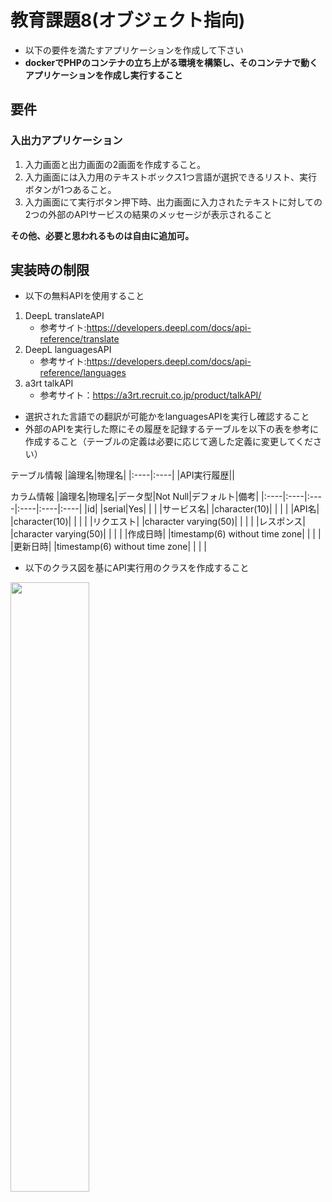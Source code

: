 # 教育課題8(オブジェクト指向)

- 以下の要件を満たすアプリケーションを作成して下さい
- **dockerでPHPのコンテナの立ち上がる環境を構築し、そのコンテナで動くアプリケーションを作成し実行すること**

## 要件

### 入出力アプリケーション

1. 入力画面と出力画面の2画面を作成すること。
2. 入力画面には入力用のテキストボックス1つ言語が選択できるリスト、実行ボタンが1つあること。
3. 入力画面にて実行ボタン押下時、出力画面に入力されたテキストに対しての2つの外部のAPIサービスの結果のメッセージが表示されること

**その他、必要と思われるものは自由に追加可。**

## 実装時の制限

- 以下の無料APIを使用すること

1. DeepL translateAPI
   - 参考サイト:<https://developers.deepl.com/docs/api-reference/translate>
2. DeepL languagesAPI
   - 参考サイト:<https://developers.deepl.com/docs/api-reference/languages>
3. a3rt talkAPI
   - 参考サイト：<https://a3rt.recruit.co.jp/product/talkAPI/>

- 選択された言語での翻訳が可能かをlanguagesAPIを実行し確認すること
- 外部のAPIを実行した際にその履歴を記録するテーブルを以下の表を参考に作成すること（テーブルの定義は必要に応じて適した定義に変更してください）

テーブル情報
|論理名|物理名|
|:----|:----|
|API実行履歴||

カラム情報
|論理名|物理名|データ型|Not Null|デフォルト|備考|
|:----|:----|:----|:----|:----|:----|
|id| |serial|Yes| | |
|サービス名| |character(10)| | | |
|API名| |character(10)| | | |
|リクエスト| |character varying(50)| | | |
|レスポンス| |character varying(50)| | | |
|作成日時| |timestamp(6) without time zone| | | |
|更新日時| |timestamp(6) without time zone| | | |

- 以下のクラス図を基にAPI実行用のクラスを作成すること

<img src="クラス図.drawio" width="50%">
